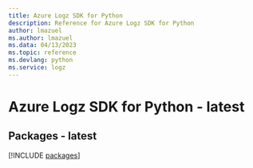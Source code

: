 ```yaml
---
title: Azure Logz SDK for Python
description: Reference for Azure Logz SDK for Python
author: lmazuel
ms.author: lmazuel
ms.data: 04/13/2023
ms.topic: reference
ms.devlang: python
ms.service: logz
---
```

# Azure Logz SDK for Python - latest
## Packages - latest
[!INCLUDE [packages](logz-index.md)]